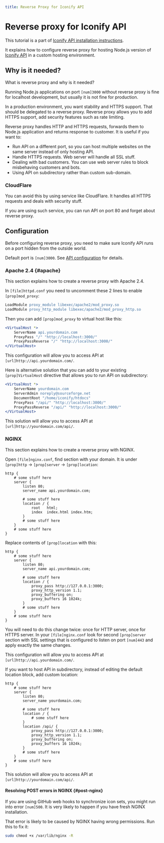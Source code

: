 ```yaml
title: Reverse Proxy for Iconify API
```

# Reverse proxy for Iconify API

This tutorial is a part of [Iconify API installation instructions](./index.md).

It explains how to configure reverse proxy for hosting Node.js version of [Iconify API](../index.md) in a custom hosting environment.

## Why is it needed?

What is reverse proxy and why is it needed?

Running Node.js applications on port `[num]3000` without reverse proxy is fine for localhost development,
but usually it is not fine for production.

In a production environment, you want stability and HTTPS support.
That should be delegated to a reverse proxy.
Reverse proxy allows you to add HTTPS support, add security features such as rate limiting.

Reverse proxy handles HTTP and HTTPS requests, forwards them to Node.js application and returns response to customer.
It is useful if you want to:

- Run API on a different port, so you can host multiple websites on the same server instead of only hosting API.
- Handle HTTPS requests. Web server will handle all SSL stuff.
- Dealing with bad customers. You can use web server rules to block misbehaving customers and bots.
- Using API on subdirectory rather than custom sub-domain.

### CloudFlare

You can avoid this by using service like CloudFlare. It handles all HTTPS requests and deals with security stuff.

If you are using such service, you can run API on port 80 and forget about reverse proxy.

## Configuration

Before configuring reverse proxy, you need to make sure Iconify API runs on a port hidden from the outside world.

Default port is `[num]3000`. See [API configuration](./config.md) for details.

### Apache 2.4 {#apache}

This section explains how to create a reverse proxy with Apache 2.4.

In `[file]httpd.conf` you need to uncomment these 2 lines to enable `[prop]mod_proxy`:

```apache
LoadModule proxy_module libexec/apache2/mod_proxy.so
LoadModule proxy_http_module libexec/apache2/mod_proxy_http.so
```

Then you can add `[prop]mod_proxy` to virtual host like this:

```apache
<VirtualHost *>
    ServerName api.yourdomain.com
    ProxyPass "/" "http://localhost:3000/"
    ProxyPassReverse "/" "http://localhost:3000/"
</VirtualHost>
```

This configuration will allow you to access API at `[url]http://api.yourdomain.com/`.

Here is alternative solution that you can add to your existing `[prop]VirtualHost` directive that allows you to run API on subdirectory:

```apache
<VirtualHost *>
    ServerName yourdomain.com
    ServerAdmin noreply@sourceforge.net
    DocumentRoot "/home/iconify/htdocs"
    ProxyPass "/api/" "http://localhost:3000/"
    ProxyPassReverse "/api/" "http://localhost:3000/"
</VirtualHost>
```

This solution will allow you to access API at `[url]http://yourdomain.com/api/`.

### NGINX

This section explains how to create a reverse proxy with NGINX.

Open `[file]nginx.conf`, find section with your domain. It is under `[prop]http` -> `[prop]server` -> `[prop]location`:

```nginx
http {
    # some stuff here
    server {
        listen 80;
        server_name api.yourdomain.com;

        # some stuff here
        location / {
            root   html;
            index  index.html index.htm;
        }
        # some stuff here
    }
    # some stuff here
}
```

Replace contents of `[prop]location` with this:

```nginx
http {
    # some stuff here
    server {
        listen 80;
        server_name api.yourdomain.com;

        # some stuff here
        location / {
            proxy_pass http://127.0.0.1:3000;
            proxy_http_version 1.1;
            proxy_buffering on;
            proxy_buffers 16 1024k;
        }
        # some stuff here
    }
    # some stuff here
}
```

You will need to do this change twice: once for HTTP server, once for HTTPS server.
In your `[file]nginx.conf` look for second `[prop]server` section with SSL settings
that is configured to listen on port `[num]443` and apply exactly the same changes.

This configuration will allow you to access API at `[url]http://api.yourdomain.com/`.

If you want to host API in subdirectory, instead of editing the default location block, add custom location:

```nginx
http {
    # some stuff here
    server {
        listen 80;
        server_name yourdomain.com;

        # some stuff here
        location / {
            # some stuff here
        }
        location /api/ {
            proxy_pass http://127.0.0.1:3000;
            proxy_http_version 1.1;
            proxy_buffering on;
            proxy_buffers 16 1024k;
        }
        # some stuff here
    }
    # some stuff here
}
```

This solution will allow you to access API at `[url]http://yourdomain.com/api/`.

#### Resolving POST errors in NGINX {#post-nginx}

If you are using GitHub web hooks to synchronize icon sets, you might run into error `[num]500`.
It is very likely to happen if you have fresh NGINX installation.

That error is likely to be caused by NGINX having wrong permissions. Run this to fix it:

```bash
sudo chmod +x /var/lib/nginx -R
```
